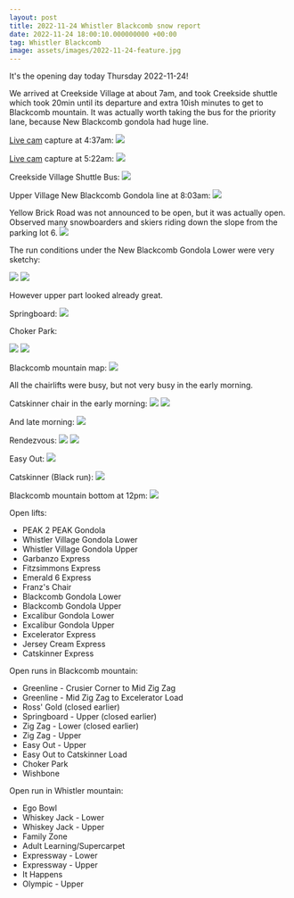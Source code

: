 ```yaml
---
layout: post
title: 2022-11-24 Whistler Blackcomb snow report
date: 2022-11-24 18:00:10.000000000 +00:00
tag: Whistler Blackcomb
image: assets/images/2022-11-24-feature.jpg
---
```


It's the opening day today Thursday 2022-11-24!

We arrived at Creekside Village at about 7am, and took Creekside shuttle which took 20min until its departure and extra 10ish minutes to get to Blackcomb mountain. It was actually worth taking the bus for the priority lane, because New Blackcomb gondola had huge line.

[Live cam](https://www.whistlerblackcomb.com/the-mountain/mountain-conditions/mountain-cams.aspx) capture at 4:37am:
![](assets/images/2022-11-24-UpperVillage-04:37:38.jpg)

[Live cam](https://www.whistlerblackcomb.com/the-mountain/mountain-conditions/mountain-cams.aspx) capture at 5:22am:
![](assets/images/2022-11-24-UpperVillage-05:22:30.jpg)

Creekside Village Shuttle Bus:
![](/assets/images/2022-11-24-creekside-village-shuttle-bus.jpg)

Upper Village New Blackcomb Gondola line at 8:03am:
![](/assets/images/2022-11-24-upper-village-new-blackcomb-gondola-8:03am.jpg)

Yellow Brick Road was not announced to be open, but it was actually open. Observed many snowboarders and skiers riding down the slope from the parking lot 6.
![](/assets/images/2022-11-24-yellow-brick-road.jpg)

The run conditions under the New Blackcomb Gondola Lower were very sketchy:

![](/assets/images/2022-11-24-sketchy.jpg)
![](/assets/images/2022-11-24-sketchy2.jpg)

However upper part looked already great.

Springboard:
![](/assets/images/2022-11-24-springboard.jpg)

Choker Park:

![](/assets/images/2022-11-24-choker-park.jpg)
![](/assets/images/2022-11-24-choker-park2.jpg)

Blackcomb mountain map:
![](/assets/images/2022-11-24-map.jpg)

All the chairlifts were busy, but not very busy in the early morning.

Catskinner chair in the early morning:
![](/assets/images/2022-11-24-catskinner-early.jpg)
![](/assets/images/2022-11-24-catskinner-early2.jpg)

And late morning:
![](/assets/images/2022-11-24-catskinner-late.jpg)

Rendezvous:
![](/assets/images/2022-11-24-rendezvous.jpg)
![](/assets/images/2022-11-24-rendezvous2.jpg)

Easy Out:
![](/assets/images/2022-11-24-easy-out.jpg)

Catskinner (Black run):
![](/assets/images/2022-11-24-catskinner-black-run.jpg)

Blackcomb mountain bottom at 12pm:
![](/assets/images/2022-11-24-blackcomb-bottom-12pm.jpg)

Open lifts:

* PEAK 2 PEAK Gondola
* Whistler Village Gondola Lower
* Whistler Village Gondola Upper
* Garbanzo Express
* Fitzsimmons Express
* Emerald 6 Express
* Franz's Chair
* Blackcomb Gondola Lower
* Blackcomb Gondola Upper
* Excalibur Gondola Lower
* Excalibur Gondola Upper
* Excelerator Express
* Jersey Cream Express
* Catskinner Express

Open runs in Blackcomb mountain:

* Greenline - Crusier Corner to Mid Zig Zag
* Greenline - Mid Zig Zag to Excelerator Load
* Ross' Gold (closed earlier)
* Springboard - Upper (closed earlier)
* Zig Zag - Lower (closed earlier)
* Zig Zag - Upper
* Easy Out - Upper
* Easy Out to Catskinner Load
* Choker Park
* Wishbone

Open run in Whistler mountain:

* Ego Bowl
* Whiskey Jack - Lower
* Whiskey Jack - Upper
* Family Zone
* Adult Learning/Supercarpet
* Expressway - Lower
* Expressway - Upper
* It Happens
* Olympic - Upper
